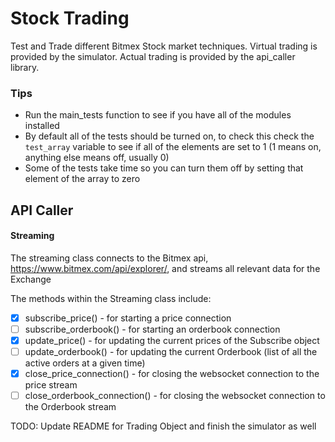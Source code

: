 # Stock Trading

Test and Trade different Bitmex Stock market techniques. Virtual trading is provided by the simulator. Actual trading is provided by the api_caller library.

### Tips

  - Run the main_tests function to see if you have all of the modules installed
  - By default all of the tests should be turned on, to check this check the ```test_array``` variable to see if all of the elements are set to 1 (1 means on, anything else means off, usually 0)
  - Some of the tests take time so you can turn them off by setting that element of the array to zero

## API Caller

#### Streaming

The streaming class connects to the Bitmex api, https://www.bitmex.com/api/explorer/, and streams all relevant data for the Exchange

The methods within the Streaming class include:

 - [x] subscribe_price() - for starting a price connection
 - [ ] subscribe_orderbook() - for starting an orderbook connection
 - [x] update_price() - for updating the current prices of the Subscribe object
 - [ ] update_orderbook() - for updating the current Orderbook (list of all the active orders at a given time)
 - [x] close_price_connection() - for closing the websocket connection to the price stream
 - [ ] close_orderbook_connection() - for closing the websocket connection to the Orderbook stream

TODO: Update README for Trading Object and finish the simulator as well
